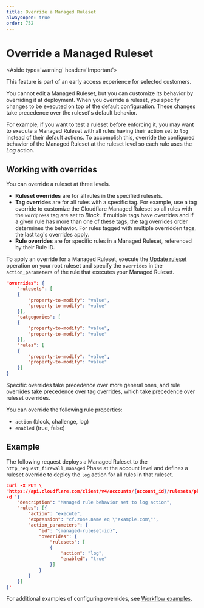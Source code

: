 ```yaml
---
title: Override a Managed Ruleset
alwaysopen: true
order: 752
---
```


# Override a Managed Ruleset

<Aside type='warning' header='Important'>

This feature is part of an early access experience for selected customers.

</Aside>

You cannot edit a Managed Ruleset, but you can customize its behavior by overriding it at deployment. When you override a ruleset, you specify changes to be executed on top of the default configuration. These changes take precedence over the ruleset's default behavior.

For example, if you want to test a ruleset before enforcing it, you may want to execute a Managed Ruleset with all rules having their action set to `log` instead of their default actions. To accomplish this, override the configured behavior of the Managed Ruleset at the ruleset level so each rule uses the _Log_ action.

## Working with overrides

You can override a ruleset at three levels.

- **Ruleset overrides** are for all rules in the specified rulesets.
- **Tag overrides** are for all rules with a specific tag. For example, use a tag override to customize the Cloudflare Managed Ruleset so all rules with the `wordpress` tag are set to _Block_. If multiple tags have overrides and if a given rule has more than one of these tags, the tag overrides order determines the behavior. For rules tagged with multiple overridden tags, the last tag's overrides apply.
- **Rule overrides** are for specific rules in a Managed Ruleset, referenced by their Rule ID.

To apply an override for a Managed Ruleset, execute the [Update ruleset](/cf-rulesets/rulesets-api/update/) operation on your root ruleset and specify the `overrides` in the `action_parameters` of the rule that executes your Managed Ruleset.

```json
"overrides": {
    "rulesets": [
    {
        "property-to-modify": "value",
        "property-to-modify": "value"
    }],
    "catgegories": [
    {
        "property-to-modify": "value",
        "property-to-modify": "value"
    }],
    "rules": [
    {
        "property-to-modify": "value",
        "property-to-modify": "value"
    }]
}
```

Specific overrides take precedence over more general ones, and rule overrides take precedence over tag overrides, which take precedence over ruleset overrides.

You can override the following rule properties:

* `action` (block, challenge, log)
* `enabled` (true, false)

## Example

The following request deploys a Managed Ruleset to the `http_request_firewall_managed` Phase at the account level and defines a ruleset override to deploy the `log` action for all rules in that ruleset.

```json
curl -X PUT \
"https://api.cloudflare.com/client/v4/accounts/{account_id}/rulesets/phases/http_request_firewall_managed/entrypoint" \
-d '{
    "description": "Managed rule behavior set to log action",
    "rules": [{
        "action": "execute",
        "expression": "cf.zone.name eq \"example.com\"",
        "action_parameters": {
            "id": "{managed-ruleset-id}",
            "overrides": {
                "rulesets": [
                {
                    "action": "log",
                    "enabled": "true"
                }]
            }
        }
    }]
}'
```

For additional examples of configuring overrides, see [Workflow examples](/cf-rulesets/common-use-cases).
